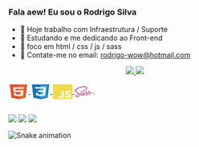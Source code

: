 ### Fala aew! Eu sou o Rodrigo Silva

- 🤖 Hoje trabalho com Infraestrutura / Suporte
- 🧠 Estudando e me dedicando ao Front-end
- 👾 foco em html / css / js / sass
- 🤔 Contate-me no email: rodrigo-wow@hotmail.com

<div align="center">
  <a href="https://github.com/RodrigoSilva95">
  <img height="180em" src="https://github-readme-stats.vercel.app/api?username=RodrigoSilva95&show_icons=true&theme=onedark&include_all_commits=true&count_private=true"/>
  <img height="180em" src="https://github-readme-stats.vercel.app/api/top-langs/?username=RodrigoSilva95&layout=compact&langs_count=7&theme=onedark"/>
</div>
<div style="display: inline_block"><br>
  <img align="center" alt="Rafa-HTML" height="30" width="40" src="https://raw.githubusercontent.com/devicons/devicon/master/icons/html5/html5-original.svg">
  <img align="center" alt="Rafa-CSS" height="30" width="40" src="https://raw.githubusercontent.com/devicons/devicon/master/icons/css3/css3-original.svg">
  <img align="center" alt="Rafa-Js" height="30" width="40" src="https://raw.githubusercontent.com/devicons/devicon/master/icons/javascript/javascript-plain.svg">
  <img align="center" alt="Rafa-CSS" height="30" width="40" src="https://raw.githubusercontent.com/devicons/devicon/master/icons/sass/sass-original.svg">
</div>

##

<div>
    <a href="https://instagram.com/_bagda95" target="_blank"><img src="https://img.shields.io/badge/-Instagram-%23E4405F?style=for-the-badge&logo=instagram&logoColor=white" target="_blank"></a>
   <a href="https://discord.gg/Bagdá#1912" target="_blank"><img src="https://img.shields.io/badge/Discord-7289DA?style=for-the-badge&logo=discord&logoColor=white" 
target="_blank"></a> 
    <a href="https://www.linkedin.com/in/rodrigo-de-lima-santos-silva" target="_blank"><img src="https://img.shields.io/badge/-LinkedIn-%230077B5?style=for-the-badge&logo=linkedin&logoColor=white" target="_blank"></a> 
  
  ![Snake animation](https://github.com/RodrigoSilva95/rafaballerini/blob/output/github-contribution-grid-snake.svg)
  
</div>
